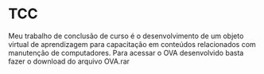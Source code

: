 # TCC
Meu trabalho de conclusão de curso é o desenvolvimento de um objeto virtual de aprendizagem para capacitação em conteúdos relacionados com manutenção de computadores.
Para acessar o OVA desenvolvido basta fazer o download do arquivo OVA.rar
